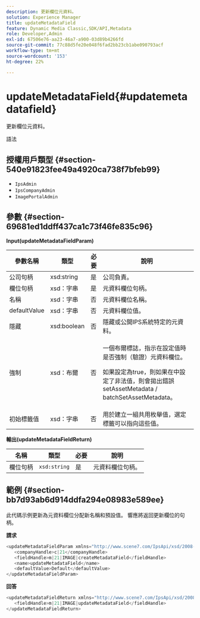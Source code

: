 ```yaml
---
description: 更新欄位元資料。
solution: Experience Manager
title: updateMetadataField
feature: Dynamic Media Classic,SDK/API,Metadata
role: Developer,Admin
exl-id: 67506e76-aa23-46a7-a900-03d89b4266fd
source-git-commit: 77c88d5fe20e048f6fad2bb23cb1abe090793acf
workflow-type: tm+mt
source-wordcount: '153'
ht-degree: 22%

---
```


# updateMetadataField{#updatemetadatafield}

更新欄位元資料。

語法

## 授權用戶類型 {#section-540e91823fee49a4920ca738f7bfeb99}

* `IpsAdmin`
* `IpsCompanyAdmin`
* `ImagePortalAdmin`

## 參數 {#section-69681ed1ddff437ca1c73f46fe835c96}

**Input(updateMetadataFieldParam)**

<table id="table_65D6EE6C402E4F01819822A855B6BB7F"> 
 <thead> 
  <tr> 
   <th colname="col1" class="entry"> 參數名稱 </th> 
   <th colname="col2" class="entry"> 類型 </th> 
   <th colname="col3" class="entry"> 必要 </th> 
   <th colname="col4" class="entry"> 說明 </th> 
  </tr> 
 </thead>
 <tbody> 
  <tr> 
   <td colname="col1"> <span class="codeph"> <span class="varname"> 公司句柄</span> </span> </td> 
   <td colname="col2"> <span class="codeph"> xsd:string</span> </td> 
   <td colname="col3"> 是 </td> 
   <td colname="col4"> 公司負責。 </td> 
  </tr> 
  <tr> 
   <td colname="col1"> <span class="codeph"> <span class="varname"> 欄位句柄</span> </span> </td> 
   <td colname="col2"> <span class="codeph"> xsd：字串</span> </td> 
   <td colname="col3"> 是 </td> 
   <td colname="col4"> 元資料欄位句柄。 </td> 
  </tr> 
  <tr> 
   <td colname="col1"> <span class="codeph"> <span class="varname"> 名稱</span> </span> </td> 
   <td colname="col2"> <span class="codeph"> xsd：字串</span> </td> 
   <td colname="col3"> 否 </td> 
   <td colname="col4"> 元資料欄位名稱。 </td> 
  </tr> 
  <tr> 
   <td colname="col1"> <span class="codeph"> <span class="varname"> defaultValue</span> </span> </td> 
   <td colname="col2"> <span class="codeph"> xsd：字串</span> </td> 
   <td colname="col3"> 否 </td> 
   <td colname="col4"> 元資料欄位值。 </td> 
  </tr> 
  <tr> 
   <td colname="col1"> <span class="codeph"> <span class="varname"> 隱藏</span> </span> </td> 
   <td colname="col2"> <span class="codeph"> xsd:boolean</span> </td> 
   <td colname="col3"> 否 </td> 
   <td colname="col4"> 隱藏或公開IPS系統特定的元資料。 </td> 
  </tr> 
  <tr> 
   <td colname="col1"><span class="codeph"><span class="varname"> 強制</span></span> </td> 
   <td colname="col2"><span class="codeph"> xsd：布爾</span> </td> 
   <td colname="col3"> <p>否 </p> </td> 
   <td colname="col4"> <p>一個布爾標誌，指示在設定值時是否強制（驗證）元資料欄位。 </p> <p>如果設定為true，則如果在中設定了非法值，則會拋出錯誤 <span class="codeph"> setAssetMetadata</span> /<span class="codeph"> batchSetAssetMetadata</span>。 </p> </td> 
  </tr> 
  <tr> 
   <td colname="col1"> <span class="codeph"> <span class="varname"> 初始標籤值</span> </span> </td> 
   <td colname="col2"> <span class="codeph"> xsd：字串</span> </td> 
   <td colname="col3"> 否 </td> 
   <td colname="col4"> 用於建立一組共用枚舉值，選定標籤可以指向這些值。 </td> 
  </tr> 
 </tbody> 
</table>

**輸出(updateMetadataFieldReturn)**

| 名稱 | 類型 | 必要 | 說明 |
|---|---|---|---|
| 欄位句柄 | `xsd:string` | 是 | 元資料欄位句柄。 |

## 範例 {#section-bb7d93ab6d914ddfa294e08983e589ee}

此代碼示例更新為元資料欄位分配新名稱和預設值。 響應將返回更新欄位的句柄。

**請求**

```java
<updateMetadataFieldParam xmlns="http://www.scene7.com/IpsApi/xsd/2008-01-15">
   <companyHandle>c|21</companyHandle>
   <fieldHandle>m|21|IMAGE|createMetadataField</fieldHandle>
   <name>updateMetadataField</name>
   <defaultValue>Default</defaultValue>
</updateMetadataFieldParam>
```

**回答**

```java
<updateMetadataFieldReturn xmlns="http://www.scene7.com/IpsApi/xsd/2008-01-15">
   <fieldHandle>m|21|IMAGE|updateMetadataField</fieldHandle>
</updateMetadataFieldReturn>
```
